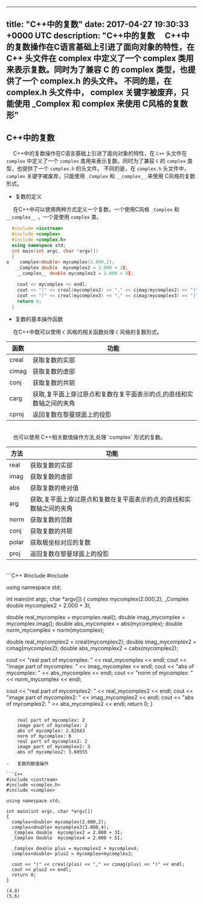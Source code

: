 
---
title: "C++中的复数"
date: 2017-04-27 19:30:33 +0000 UTC
description: "C++中的复数   C++中的复数操作在C语言基础上引进了面向对象的特性，在 C++ 头文件在 complex 中定义了一个 complex 类用来表示复数。同时为了兼容 C 的 complex 类型，也提供了一个 complex.h 的头文件。 不同的是，在 complex.h 头文件中， complex 关键字被废弃，只能使用 _Complex 和 __complex__ 来使用 C风格的复数形"
---
## C++中的复数

&ensp;&ensp; C++中的复数操作在C语言基础上引进了面向对象的特性，在 `C++` 头文件在 `complex` 中定义了一个 `complex` 类用来表示复数。同时为了兼容 `C` 的 `complex` 类型，也提供了一个 `complex.h` 的头文件。 不同的是，在 `complex.h` 头文件中， `complex` 关键字被废弃，只能使用 `_Complex` 和 `__complex__` 来使用 C风格的复数形式。

-   复数的定义

&ensp;&ensp; 在C++中可以使用两种方式定义一个复数，一个使用C风格 `_Complex` 和 `__complex__` ，一个是使用 `complex` 类。

```C++
  #include <iostream>
  #include <complex>
  #include <complex.h>
  using namespace std;
  int main(int argc, char *argv[])
  {
o    complex<double> mycomplex(2.000,2);
    _Complex double  mycomplex2 = 2.000 + 3I;
    __complex__ double mycomplex3 = 2.000 + 4I;

    cout << mycomplex << endl;
    cout << "(" << creal(mycomplex2) << "," << cimag(mycomplex2) << ")" << endl;
    cout << "(" << creal(mycomplex3) << "," << cimag(mycomplex3) << ")" << endl;
    return 0;
  }
```

-   复数的基本操作函数

&ensp;&ensp; 在C++中既可以使用 `C` 风格的相关函数处理 `C` 风格的复数形式。</br>

| 函数  | 功能                                |
|----- |----------------------------------- |
| creal | 获取复数的实部                      |
| cimag | 获取复数的虚部                      |
| conj  | 获取复数的共轭                      |
| carg  | 获取,复平面上穿过原点和复数在复平面表示的点,的直线和实数轴之间的夹角 |
| cproj | 返回复数在黎曼球面上的投影          |

</br>
&ensp;&ensp; 也可以使用 C++相关数值操作方法,处理 `complex` 形式的复数。

| 方法  | 功能                                |
|----- |----------------------------------- |
| real  | 获取复数的实部                      |
| imag  | 获取复数的虚部                      |
| abs   | 获取复数的绝对值                    |
| arg   | 获取,复平面上穿过原点和复数在复平面表示的点,的直线和实数轴之间的夹角 |
| norm  | 获取复数的范数                      |
| conj  | 获取复数的共轭                      |
| polar | 获取极坐标对应的复数                |
| proj  | 返回复数在黎曼球面上的投影          |

</br>
```C++
#include <iostream>
#include <complex.h>

using namespace std;

int main(int argc, char *argv[])
{
  complex<double> mycomplex(2.000,2);
  _Complex double  mycomplex2 = 2.000 + 3I;

  double real_mycomplex = mycomplex.real();
  double imag_mycomplex = mycomplex.imag();
  double abs_mycomplex = abs(mycomplex);
  double norm_mycomplex = norm(mycomplex);

  double real_mycomplex2 =  creal(mycomplex2);
  double imag_mycomplex2 = cimag(mycomplex2);
  double abs_mycomplex2 =  cabs(mycomplex2);

  cout << "real part of mycomplex: " << real_mycomplex << endl;
  cout << "image part of mycomplex: " << imag_mycomplex << endl;
  cout << "abs of mycomplex: " << abs_mycomplex << endl;
  cout << "norm of mycomplex: " << norm_mycomplex << endl;

  cout << "real part of mycomplex2: " << real_mycomplex2 << endl;
  cout << "image part of mycomplex2: " << imag_mycomplex2 << endl;
  cout << "abs of mycomplex2: " << abs_mycomplex2 << endl;
  return 0;
}
```

    real part of mycomplex: 2
    image part of mycomplex: 2
    abs of mycomplex: 2.82843
    norm of mycomplex: 8
    real part of mycomplex2: 2
    image part of mycomplex2: 3
    abs of mycomplex2: 3.60555

-   复数的数值操作

```C++
#include <iostream>
#include <complex.h>
#include <complex>

using namespace std;

int main(int argc, char *argv[])
{
  complex<double> mycomplex(2.000,2);
  complex<double> mycomplex3(3.000,4);
  _Complex double  mycomplex2 = 2.000 + 3I;
  _Complex double  mycomplex4 = 2.000 + 5I;

  _Complex double plus = mycomplex2 + mycomplex4;
  complex<double> plus2 = mycomplex+mycomplex3;

  cout << "(" << creal(plus) << "," << cimag(plus) << ")" << endl;
  cout << plus2 << endl;
  return 0;
}
```

    (4,8)
    (5,6)













































